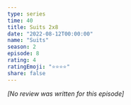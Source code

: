 ```yaml
---
type: series
time: 40
title: Suits 2x8
date: "2022-08-12T00:00:00"
name: "Suits"
season: 2
episode: 8
rating: 4
ratingEmoji: "⭐️⭐️⭐️⭐️"
share: false
---
```


_[No review was written for this episode]_

